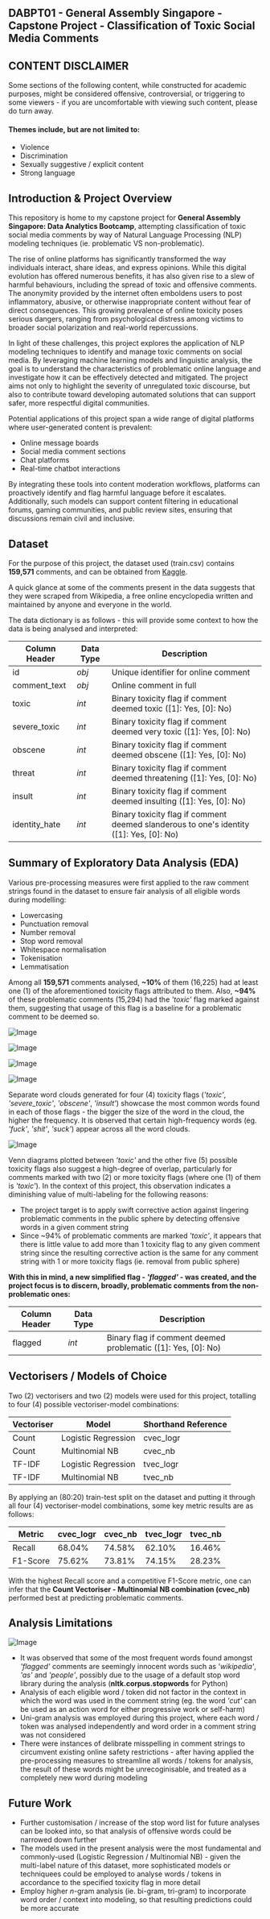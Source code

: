 ## DABPT01 - General Assembly Singapore - Capstone Project - Classification of Toxic Social Media Comments
## CONTENT DISCLAIMER
Some sections of the following content, while constructed for academic purposes, might be considered offensive, controversial, or triggering to some viewers - if you are uncomfortable with viewing such content, please do turn away.
#### Themes include, but are not limited to:
- Violence
- Discrimination
- Sexually suggestive / explicit content
- Strong language

## Introduction & Project Overview
This repository is home to my capstone project for **General Assembly Singapore: Data Analytics Bootcamp**, attempting classification of toxic social media comments by way of Natural Language Processing (NLP) modeling techniques (ie. problematic VS non-problematic).

The rise of online platforms has significantly transformed the way individuals interact, share ideas, and express opinions. While this digital evolution has offered numerous benefits, it has also given rise to a slew of harmful behaviours, including the spread of toxic and offensive comments. The anonymity provided by the internet often emboldens users to post inflammatory, abusive, or otherwise inappropriate content without fear of direct consequences. This growing prevalence of online toxicity poses serious dangers, ranging from psychological distress among victims to broader social polarization and real-world repercussions.

In light of these challenges, this project explores the application of NLP modeling techniques to identify and manage toxic comments on social media. By leveraging machine learning models and linguistic analysis, the goal is to understand the characteristics of problematic online language and investigate how it can be effectively detected and mitigated. The project aims not only to highlight the severity of unregulated toxic discourse, but also to contribute toward developing automated solutions that can support safer, more respectful digital communities.

Potential applications of this project span a wide range of digital platforms where user-generated content is prevalent:

- Online message boards
- Social media comment sections
- Chat platforms
- Real-time chatbot interactions

By integrating these tools into content moderation workflows, platforms can proactively identify and flag harmful language before it escalates. Additionally, such models can support content filtering in educational forums, gaming communities, and public review sites, ensuring that discussions remain civil and inclusive.

## Dataset
For the purpose of this project, the dataset used (train.csv) contains **159,571** comments, and can be obtained from [Kaggle](https://www.kaggle.com/datasets/julian3833/jigsaw-toxic-comment-classification-challenge/data).

A quick glance at some of the comments present in the data suggests that they were scraped from Wikipedia, a free online encyclopedia written and maintained by anyone and everyone in the world.

The data dictionary is as follows - this will provide some context to how the data is being analysed and interpreted:

| Column Header | Data Type | Description |
| --- | --- | --- |
| id | _obj_ | Unique identifier for online comment |
| comment_text | _obj_ | Online comment in full |
| toxic | _int_ | Binary toxicity flag if comment deemed toxic ([1]: Yes, [0]: No) |
| severe_toxic | _int_ | Binary toxicity flag if comment deemed very toxic ([1]: Yes, [0]: No) |
| obscene | _int_ | Binary toxicity flag if comment deemed obscene ([1]: Yes, [0]: No) |
| threat | _int_ | Binary toxicity flag if comment deemed threatening ([1]: Yes, [0]: No) |
| insult | _int_ | Binary toxicity flag if comment deemed insulting ([1]: Yes, [0]: No) |
| identity_hate | _int_ | Binary toxicity flag if comment deemed slanderous to one's identity ([1]: Yes, [0]: No) |

## Summary of Exploratory Data Analysis (EDA)
Various pre-processing measures were first applied to the raw comment strings found in the dataset to ensure fair analysis of all eligible words during modelling:

- Lowercasing
- Punctuation removal
- Number removal
- Stop word removal
- Whitespace normalisation
- Tokenisation
- Lemmatisation

Among all **159,571** comments analysed, **~10%** of them (16,225) had at least one (1) of the aforementioned toxicity flags attributed to them. Also, **~94%** of these problematic comments (15,294) had the _'toxic'_ flag marked against them, suggesting that usage of this flag is a baseline for a problematic comment to be deemed so.

![Image](https://github.com/user-attachments/assets/22d1bebe-604f-48cc-8a44-49a42992e701)

![Image](https://github.com/user-attachments/assets/9f5da9c5-b734-41a5-bc8b-c28bb98e4da1)

![Image](https://github.com/user-attachments/assets/a45cc5fa-ae7f-46d8-9184-f58c4fbff0e0)

![Image](https://github.com/user-attachments/assets/96427cd9-8431-471b-b796-5bb91670ece4)

Separate word clouds generated for four (4) toxicity flags (_'toxic'_, _'severe_toxic'_, _'obscene'_, _'insult'_) showcase the most common words found in each of those flags - the bigger the size of the word in the cloud, the higher the frequency. It is observed that certain high-frequency words (eg. _'fuck'_, _'shit'_, _'suck'_) appear across all the word clouds.

![Image](https://github.com/user-attachments/assets/a045f62a-7768-4e72-83eb-de9bac808092)

Venn diagrams plotted between _'toxic'_ and the other five (5) possible toxicity flags also suggest a high-degree of overlap, particularly for comments marked with two (2) or more toxicity flags (where one (1) of them is _'toxic'_). In the context of this project, this observation indicates a diminishing value of multi-labeling for the following reasons:

- The project target is to apply swift corrective action against lingering problematic comments in the public sphere by detecting offensive words in a given comment string
- Since ~94% of problematic comments are marked _'toxic'_, it appears that there is little value to add more than 1 toxicity flag to any given comment string since the resulting corrective action is the same for any comment string with 1 or more toxicity flags (ie. removal from public sphere)

**With this in mind, a new simplified flag - _'flagged'_ - was created, and the project focus is to discern, broadly, problematic comments from the non-problematic ones:**

| Column Header | Data Type | Description |
| --- | --- | --- |
| flagged | _int_ | Binary flag if comment deemed problematic ([1]: Yes, [0]: No) |

## Vectorisers / Models of Choice

Two (2) vectorisers and two (2) models were used for this project, totalling to four (4) possible vectoriser-model combinations:

| Vectoriser | Model | Shorthand Reference |
| --- | --- | --- |
| Count | Logistic Regression | cvec_logr |
| Count | Multinomial NB | cvec_nb |
| TF-IDF | Logistic Regression | tvec_logr |
| TF-IDF | Multinomial NB | tvec_nb |

By applying an (80:20) train-test split on the dataset and putting it through all four (4) vectoriser-model combinations, some key metric results are as follows:

| Metric | cvec_logr | cvec_nb | tvec_logr | tvec_nb |
| --- | --- | --- | --- | --- |
| Recall | 68.04% | 74.58% | 62.10% | 16.46% |
| F1-Score | 75.62% | 73.81% | 74.15% | 28.23% |

With the highest Recall score and a competitive F1-Score metric, one can infer that the **Count Vectoriser - Multinomial NB combination (cvec_nb)** performed best at predicting problematic comments.

## Analysis Limitations
![Image](https://github.com/user-attachments/assets/50c30bcb-ce8a-48da-b7dc-0d5ce3ca11c5)
- It was observed that some of the most frequent words found amongst _'flagged'_ comments are seemingly innocent words such as '_wikipedia'_, _'as'_ and _'people'_, possibly due to the usage of a default stop word library during the analysis (**nltk.corpus.stopwords** for Python)
- Analysis of each eligible word / token did not factor in the context in which the word was used in the comment string (eg. the word _'cut'_ can be used as an action word for either progressive work or self-harm)
- Uni-gram analysis was employed during this project, where each word / token was analysed independently and word order in a comment string was not considered
- There were instances of delibrate misspelling in comment strings to circumvent existing online safety restrictions - after having applied the pre-processing measures to streamline all words / tokens for analysis, the result of these words might be unrecoginisable, and treated as a completely new word during modeling


## Future Work

- Further customisation / increase of the stop word list for future analyses can be looked into, so that analysis of offensive words could be narrowed down further
- The models used in the present analysis were the most fundamental and commonly-used (Logistic Regression / Multinomial NB) - given the multi-label nature of this dataset, more sophisticated models or techniquees could be employed to analyse words / tokens in accordance to the specified toxicity flag in more detail
- Employ higher _n_-gram analysis (ie. bi-gram, tri-gram) to incorporate word order / context into modeling, so that resulting predictions could be more accurate 

